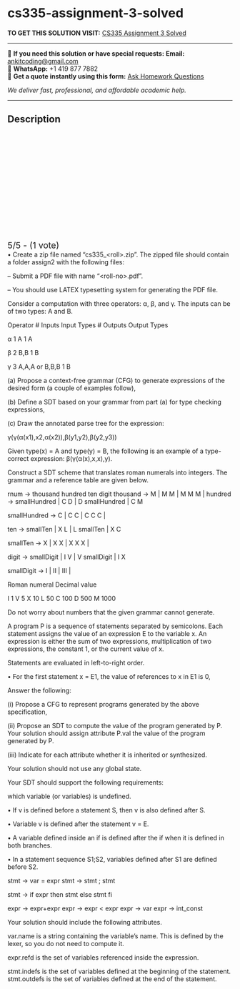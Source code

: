 # cs335-assignment-3-solved
**TO GET THIS SOLUTION VISIT:** [CS335 Assignment 3 Solved](https://www.ankitcodinghub.com/product/cs335-general-policies-solved-3/)


---

📩 **If you need this solution or have special requests:** **Email:** ankitcoding@gmail.com  
📱 **WhatsApp:** +1 419 877 7882  
📄 **Get a quote instantly using this form:** [Ask Homework Questions](https://www.ankitcodinghub.com/services/ask-homework-questions/)

*We deliver fast, professional, and affordable academic help.*

---

<h2>Description</h2>



<div class="kk-star-ratings kksr-auto kksr-align-center kksr-valign-top" data-payload="{&quot;align&quot;:&quot;center&quot;,&quot;id&quot;:&quot;115633&quot;,&quot;slug&quot;:&quot;default&quot;,&quot;valign&quot;:&quot;top&quot;,&quot;ignore&quot;:&quot;&quot;,&quot;reference&quot;:&quot;auto&quot;,&quot;class&quot;:&quot;&quot;,&quot;count&quot;:&quot;1&quot;,&quot;legendonly&quot;:&quot;&quot;,&quot;readonly&quot;:&quot;&quot;,&quot;score&quot;:&quot;5&quot;,&quot;starsonly&quot;:&quot;&quot;,&quot;best&quot;:&quot;5&quot;,&quot;gap&quot;:&quot;4&quot;,&quot;greet&quot;:&quot;Rate this product&quot;,&quot;legend&quot;:&quot;5\/5 - (1 vote)&quot;,&quot;size&quot;:&quot;24&quot;,&quot;title&quot;:&quot;CS335  Assignment 3 Solved&quot;,&quot;width&quot;:&quot;138&quot;,&quot;_legend&quot;:&quot;{score}\/{best} - ({count} {votes})&quot;,&quot;font_factor&quot;:&quot;1.25&quot;}">

<div class="kksr-stars">

<div class="kksr-stars-inactive">
            <div class="kksr-star" data-star="1" style="padding-right: 4px">


<div class="kksr-icon" style="width: 24px; height: 24px;"></div>
        </div>
            <div class="kksr-star" data-star="2" style="padding-right: 4px">


<div class="kksr-icon" style="width: 24px; height: 24px;"></div>
        </div>
            <div class="kksr-star" data-star="3" style="padding-right: 4px">


<div class="kksr-icon" style="width: 24px; height: 24px;"></div>
        </div>
            <div class="kksr-star" data-star="4" style="padding-right: 4px">


<div class="kksr-icon" style="width: 24px; height: 24px;"></div>
        </div>
            <div class="kksr-star" data-star="5" style="padding-right: 4px">


<div class="kksr-icon" style="width: 24px; height: 24px;"></div>
        </div>
    </div>

<div class="kksr-stars-active" style="width: 138px;">
            <div class="kksr-star" style="padding-right: 4px">


<div class="kksr-icon" style="width: 24px; height: 24px;"></div>
        </div>
            <div class="kksr-star" style="padding-right: 4px">


<div class="kksr-icon" style="width: 24px; height: 24px;"></div>
        </div>
            <div class="kksr-star" style="padding-right: 4px">


<div class="kksr-icon" style="width: 24px; height: 24px;"></div>
        </div>
            <div class="kksr-star" style="padding-right: 4px">


<div class="kksr-icon" style="width: 24px; height: 24px;"></div>
        </div>
            <div class="kksr-star" style="padding-right: 4px">


<div class="kksr-icon" style="width: 24px; height: 24px;"></div>
        </div>
    </div>
</div>


<div class="kksr-legend" style="font-size: 19.2px;">
            5/5 - (1 vote)    </div>
    </div>
• Create a zip file named “cs335_&lt;roll&gt;.zip”. The zipped file should contain a folder assign2 with the following files:

– Submit a PDF file with name “&lt;roll-no&gt;.pdf”.

– You should use LATEX typesetting system for generating the PDF file.

Consider a computation with three operators: α, β, and γ. The inputs can be of two types: A and B.

Operator # Inputs Input Types # Outputs Output Types

α 1 A 1 A

β 2 B,B 1 B

γ 3 A,A,A or B,B,B 1 B

(a) Propose a context-free grammar (CFG) to generate expressions of the desired form (a couple of examples follow),

(b) Define a SDT based on your grammar from part (a) for type checking expressions,

(c) Draw the annotated parse tree for the expression:

γ(γ(α(x1),x2,α(x2)),β(y1,y2),β(y2,y3))

Given type(x) = A and type(y) = B, the following is an example of a type-correct expression: β(γ(α(x),x,x),y).

Construct a SDT scheme that translates roman numerals into integers. The grammar and a reference table are given below.

rnum → thousand hundred ten digit thousand → M | M M | M M M | hundred → smallHundred | C D | D smallHundred | C M

smallHundred → C | C C | C C C |

ten → smallTen | X L | L smallTen | X C

smallTen → X | X X | X X X |

digit → smallDigit | I V | V smallDigit | I X

smallDigit → I | II | III |

Roman numeral Decimal value

I 1 V 5 X 10 L 50 C 100 D 500 M 1000

Do not worry about numbers that the given grammar cannot generate.

A program P is a sequence of statements separated by semicolons. Each statement assigns the value of an expression E to the variable x. An expression is either the sum of two expressions, multiplication of two expressions, the constant 1, or the current value of x.

Statements are evaluated in left-to-right order.

• For the first statement x = E1, the value of references to x in E1 is 0,

Answer the following:

(i) Propose a CFG to represent programs generated by the above specification,

(ii) Propose an SDT to compute the value of the program generated by P. Your solution should assign attribute P.val the value of the program generated by P.

(iii) Indicate for each attribute whether it is inherited or synthesized.

Your solution should not use any global state.

Your SDT should support the following requirements:

which variable (or variables) is undefined.

• If v is defined before a statement S, then v is also defined after S.

• Variable v is defined after the statement v = E.

• A variable defined inside an if is defined after the if when it is defined in both branches.

• In a statement sequence S1;S2, variables defined after S1 are defined before S2.

stmt → var = expr stmt → stmt ; stmt

stmt → if expr then stmt else stmt fi

expr → expr+expr expr → expr &lt; expr expr → var expr → int_const

Your solution should include the following attributes.

var.name is a string containing the variable’s name. This is defined by the lexer, so you do not need to compute it.

expr.refd is the set of variables referenced inside the expression.

stmt.indefs is the set of variables defined at the beginning of the statement. stmt.outdefs is the set of variables defined at the end of the statement.
